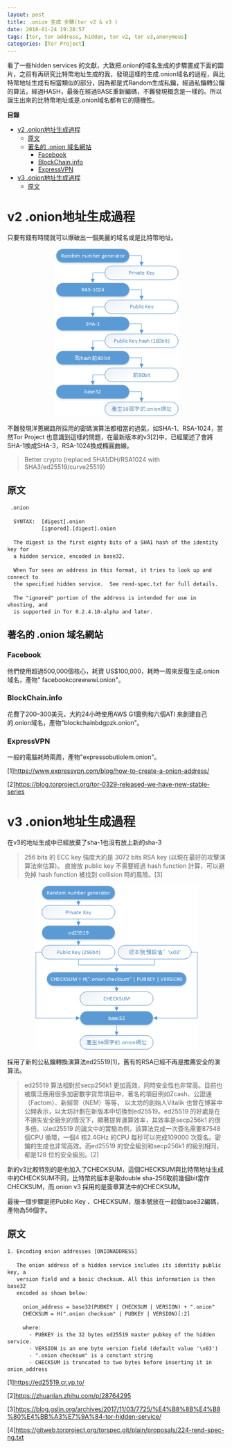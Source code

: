```yaml
---
layout: post
title: .onion 生成 步驟(tor v2 & v3 )
date: 2018-01-24 19:28:57
tags: [tor, tor address, hidden, tor v2, tor v3,anonymous]
categories: [Tor Project]
---
```


看了一些hidden services 的文獻，大致把.onion的域名生成的步驟畫成下面的圖片，之前有再研究比特幣地址生成的我，發現這樣的生成.onion域名的過程，與比特幣地址生成有相當類似的部分，因為都是式Random生成私鑰，經過私鑰轉公鑰的算法，經過HASH，最後在經過BASE重新編碼，不難發現概念是一樣的。所以誕生出來的比特幣地址或是.onion域名都有它的隨機性。

**目錄**

- [v2 .onion地址生成過程](#v2-onion%e5%9c%b0%e5%9d%80%e7%94%9f%e6%88%90%e9%81%8e%e7%a8%8b)
  - [原文](#%e5%8e%9f%e6%96%87)
  - [著名的 .onion 域名網站](#%e8%91%97%e5%90%8d%e7%9a%84-onion-%e5%9f%9f%e5%90%8d%e7%b6%b2%e7%ab%99)
    - [Facebook](#facebook)
    - [BlockChain.info](#blockchaininfo)
    - [ExpressVPN](#expressvpn)
- [v3 .onion地址生成過程](#v3-onion%e5%9c%b0%e5%9d%80%e7%94%9f%e6%88%90%e9%81%8e%e7%a8%8b)
  - [原文](#%e5%8e%9f%e6%96%87-1)

# v2 .onion地址生成過程

只要有錢有時間就可以爆破出一個美麗的域名或是比特幣地址。


<div align="center"><img src="/image/tor14.png"/></div>


不難發現洋蔥網路所採用的密碼演算法都相當的過氣，如SHA-1、RSA-1024，當然Tor Project 也意識到這樣的問題，在最新版本的v3[2]中，已經闡述了會將SHA-1換成SHA-3，RSA-1024換成橢圓曲線。

> Better crypto (replaced SHA1/DH/RSA1024 with SHA3/ed25519/curve25519)

## 原文
```
 .onion

  SYNTAX:  [digest].onion
           [ignored].[digest].onion

  The digest is the first eighty bits of a SHA1 hash of the identity key for
  a hidden service, encoded in base32.

  When Tor sees an address in this format, it tries to look up and connect to
  the specified hidden service.  See rend-spec.txt for full details.

  The "ignored" portion of the address is intended for use in vhosting, and
  is supported in Tor 0.2.4.10-alpha and later.
```
## 著名的 .onion 域名網站
### Facebook
他們使用超過500,000個核心，耗資 US$100,000，耗時一周來反復生成.onion域名，產物" facebookcorewwwi.onion"。

### BlockChain.info
花費了200–300美元，大約24小時使用AWS G1實例和六個ATI 來創建自己的.onion域名，產物"blockchainbdgpzk.onion"。

### ExpressVPN
一般的電腦耗時兩周，產物"expressobutiolem.onion"。

[1]https://www.expressvpn.com/blog/how-to-create-a-onion-address/

[2]https://blog.torproject.org/tor-0329-released-we-have-new-stable-series



# v3 .onion地址生成過程

在v3的地址生成中已經放棄了sha-1也沒有放上新的sha-3

> 256 bits 的 ECC key 強度大約是 3072 bits RSA key (以現在最好的攻擊演算法來估算)。
> 直接放 public key 不需要經過 hash function 計算，可以避免掉 hash function 被找到 collision 時的風險。[3]

<!-- more --> 

<div align="center"><img src="/image/tor16.png"/></div>

採用了新的公私鑰轉換演算法ed25519[1]，舊有的RSA已經不再是推薦安全的演算法。

>ed25519 算法相對於secp256k1 更加高效，同時安全性也非常高。目前也被廣泛應用很多加密數字貨幣項目中，著名的項目例如Zcash、公證通（Factom）、新經幣（NEM）等等， 以太坊的創始人Vitalik 也曾在博客中公開表示，以太坊計劃在新版本中切換到ed25519。ed25519 的好處是在不損失安全級別的情況下，顯著提昇運算效率，其效率是secp256k1 的很多倍。以ed25519 的論文中的實驗為例，該算法完成一次簽名需要87548 個CPU 循環，一個4 核2.4GHz 的CPU 每秒可以完成109000 次簽名。密鑰的生成也非常高效。而ed25519 的安全級別和secp256k1 的級別相同，都是128 位的安全級別。[2]

新的v3比較特別的是他加入了CHECKSUM，這個CHECKSUM與比特幣地址生成中的CHECKSUM不同，比特幣的版本是取double sha-256取前幾個bit當作CHECKSUM，而.onion v3 採用的是簽章算法中的CHECKSUM。

最後一個步驟是把Public Key 、CHECKSUM、版本號放在一起做base32編碼，產物為56個字。

## 原文

```
1. Encoding onion addresses [ONIONADDRESS]

   The onion address of a hidden service includes its identity public key, a
   version field and a basic checksum. All this information is then base32
   encoded as shown below:

     onion_address = base32(PUBKEY | CHECKSUM | VERSION) + ".onion"
     CHECKSUM = H(".onion checksum" | PUBKEY | VERSION)[:2]

     where:
       - PUBKEY is the 32 bytes ed25519 master pubkey of the hidden service.
       - VERSION is an one byte version field (default value '\x03')
       - ".onion checksum" is a constant string
       - CHECKSUM is truncated to two bytes before inserting it in onion_address
```

[1]https://ed25519.cr.yp.to/

[2]https://zhuanlan.zhihu.com/p/28764295

[3]https://blog.gslin.org/archives/2017/11/03/7725/%E4%B8%8B%E4%B8%80%E4%BB%A3%E7%9A%84-tor-hidden-service/

[4]https://gitweb.torproject.org/torspec.git/plain/proposals/224-rend-spec-ng.txt
